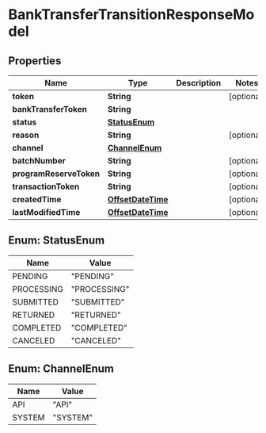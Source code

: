 
# BankTransferTransitionResponseModel

## Properties
Name | Type | Description | Notes
------------ | ------------- | ------------- | -------------
**token** | **String** |  |  [optional]
**bankTransferToken** | **String** |  | 
**status** | [**StatusEnum**](#StatusEnum) |  | 
**reason** | **String** |  |  [optional]
**channel** | [**ChannelEnum**](#ChannelEnum) |  | 
**batchNumber** | **String** |  |  [optional]
**programReserveToken** | **String** |  |  [optional]
**transactionToken** | **String** |  |  [optional]
**createdTime** | [**OffsetDateTime**](OffsetDateTime.md) |  |  [optional]
**lastModifiedTime** | [**OffsetDateTime**](OffsetDateTime.md) |  |  [optional]


<a name="StatusEnum"></a>
## Enum: StatusEnum
Name | Value
---- | -----
PENDING | &quot;PENDING&quot;
PROCESSING | &quot;PROCESSING&quot;
SUBMITTED | &quot;SUBMITTED&quot;
RETURNED | &quot;RETURNED&quot;
COMPLETED | &quot;COMPLETED&quot;
CANCELED | &quot;CANCELED&quot;


<a name="ChannelEnum"></a>
## Enum: ChannelEnum
Name | Value
---- | -----
API | &quot;API&quot;
SYSTEM | &quot;SYSTEM&quot;



